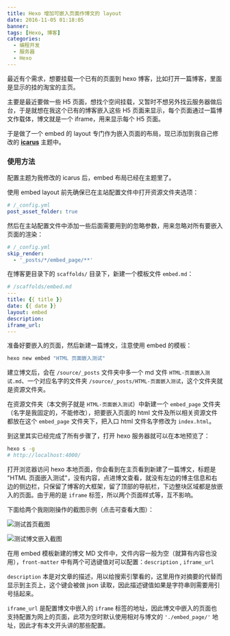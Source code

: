 ```yaml
---
title: Hexo 增加可嵌入页面作博文的 layout
date: 2016-11-05 01:18:05
banner: 
tags: [Hexo, 博客]
categories:
  - 编程开发
  - 服务器
  - Hexo
---
```



最近有个需求，想要挂载一个已有的页面到 hexo 博客，比如打开一篇博客，里面是显示的挂的淘宝的主页。

主要是最近要做一些 H5 页面，想找个空间挂载，又暂时不想另外找云服务器做后台，于是就想在我这个已有的博客嵌入这些 H5 页面来显示，每个页面通过一篇博文作载体，博文就是一个 iframe，用来显示每个 H5 页面。

于是做了一个 embed 的 layout 专门作为嵌入页面的布局，现已添加到我自己修改的 [**icarus**](https://github.com/zthxxx/hexo-theme-icarus) 主题中。

### 使用方法

配置主题为我修改的 icarus 后，embed 布局已经在主题里了。

使用 embed layout 前先确保已在主站配置文件中打开资源文件夹选项：

```yaml
# /_config.yml
post_asset_folder: true
```

然后在主站配置文件中添加一些后面需要用到的忽略参数，用来忽略对所有要嵌入页面的渲染：

```yaml
# /_config.yml
skip_render:
  - '_posts/*/embed_page/**'
```

在博客更目录下的 `scaffolds/` 目录下，新建一个模板文件 `embed.md`：

```yaml
# /scaffolds/embed.md
---
title: {{ title }}
date: {{ date }}
layout: embed
description: 
iframe_url: 
---
```

准备好要嵌入的页面，然后新建一篇博文，注意使用 embed 的模板：

```bash
hexo new embed "HTML 页面嵌入测试"
```

建立博文后，会在 `/source/_posts` 文件夹中多一个 md 文件 `HTML-页面嵌入测试.md`、一个对应名字的文件夹 `/source/_posts/HTML-页面嵌入测试`，这个文件夹就是资源文件夹。

在资源文件夹（本文例子就是 `HTML-页面嵌入测试`）中新建一个 `embed_page` 文件夹（名字是我固定的，不能修改），把要嵌入页面的 html 文件及所以相关资源文件都放在这个 `embed_page` 文件夹下，把入口 html 文件名字修改为 `index.html`。



到这里其实已经完成了所有步骤了，打开 hexo 服务器就可以在本地预览了：

```bash
hexo s -g
# http://localhost:4000/
```

打开浏览器访问 hexo 本地页面，你会看到在主页看到新建了一篇博文，标题是 "HTML 页面嵌入测试"，没有内容，点进博文查看，就没有左边的博主信息和右边的侧边栏，只保留了博客的大框架，留了顶部的导航栏，下边整块区域都是放嵌入的页面。由于用的是 `iframe` 标签，所以两个页面样式等，互不影响。

下面给两个我刚刚操作的截图示例（点击可查看大图）：

![测试首页截图](./测试首页截图.png)

![测试博文嵌入截图](./测试博文嵌入截图.png)



在用 embed 模板新建的博文 MD 文件中，文件内容一般为空（就算有内容也没用），`front-matter` 中有两个可选键值对可以配置：`description` , `iframe_url`

`description` 本是对文章的描述，用以给搜索引擎看的，这里用作对摘要的代替而显示到主页上，这个键会被做 json 读取，因此描述键值如果是字符串则需要用引号括起来。

`iframe_url` 是配置博文中嵌入的 `iframe` 标签的地址，因此博文中嵌入的页面也支持配置为网上的页面，此项为空时默认使用相对与博文的 `'./embed_page/'` 地址，因此才有本文开头讲的那些配置。